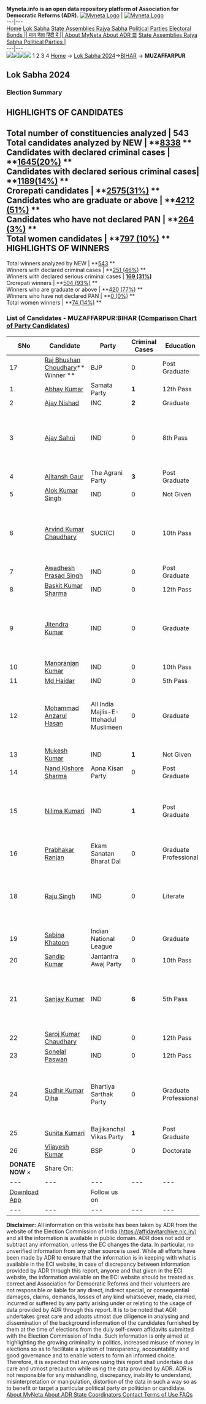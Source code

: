 **Myneta.info is an open data repository platform of Association for Democratic Reforms (ADR).**
[![Myneta Logo](https://www.myneta.info/lib/img/myneta-logo.png)](https://www.myneta.info/) | [![Myneta Logo](https://www.myneta.info/lib/img/adr-logo.png)](https://adrindia.org)  
---|---  
[Home](https://www.myneta.info/) [Lok Sabha](https://www.myneta.info/#ls "Lok Sabha") [ State Assemblies ](https://www.myneta.info/#sa "State Assemblies") [Rajya Sabha](https://www.myneta.info/#rs "Rajya Sabha") [Political Parties ](https://www.myneta.info/party "Political Parties") [ Electoral Bonds ](https://www.myneta.info/electoral_bonds "Electoral Bonds") [ || माय नेता हिंदी में || ](https://translate.google.co.in/translate?prev=hp&hl=en&js=y&u=www.myneta.info&sl=en&tl=hi&history_state0=) [ About MyNeta ](https://adrindia.org/content/about-myneta) [ About ADR ](https://adrindia.org/about-adr/who-we-are) [☰](javascript:void\(0\))
[ State Assemblies ](https://www.myneta.info/#sa "State Assemblies") [ Rajya Sabha ](https://www.myneta.info/#rs "Rajya Sabha") [ Political Parties ](https://www.myneta.info/party "Political Parties")
|   
---|---  
![](https://www.myneta.info/lib/img/banner/banner-1.png)![](https://www.myneta.info/lib/img/banner/banner-2.png)![](https://www.myneta.info/lib/img/banner/banner-3.png)![](https://www.myneta.info/lib/img/banner/banner-4.png)
1  2  3  4 
[Home](https://www.myneta.info/) → [Lok Sabha 2024](https://www.myneta.info/LokSabha2024/)→[BIHAR](https://www.myneta.info/LokSabha2024/index.php?action=show_constituencies&state_id=5) → **MUZAFFARPUR**
### 
## Lok Sabha 2024
###  Election Summary 
HIGHLIGHTS OF CANDIDATES  
---  
Total number of constituencies analyzed |  543   
Total candidates analyzed by NEW | **[8338](https://www.myneta.info/LokSabha2024/index.php?action=summary&subAction=candidates_analyzed&sort=candidate#summary) **  
Candidates with declared criminal cases | **[1645(20%)](https://www.myneta.info/LokSabha2024/index.php?action=summary&subAction=crime&sort=candidate#summary) **  
Candidates with declared serious criminal cases| **[1189(14%)](https://www.myneta.info/LokSabha2024/index.php?action=summary&subAction=serious_crime&sort=candidate#summary) **  
Crorepati candidates | **[2575(31%)](https://www.myneta.info/LokSabha2024/index.php?action=summary&subAction=crorepati&sort=candidate#summary) **  
Candidates who are graduate or above | **[4212 (51%)](https://www.myneta.info/LokSabha2024/index.php?action=summary&subAction=education&sort=candidate#summary) **  
Candidates who have not declared PAN | **[264 (3%)](https://www.myneta.info/LokSabha2024/index.php?action=summary&subAction=without_pan&sort=candidate#summary) **  
Total women candidates | **[797 (10%)](https://www.myneta.info/LokSabha2024/index.php?action=summary&subAction=women_candidate&sort=candidate#summary) **  
HIGHLIGHTS OF WINNERS  
---  
Total winners analyzed by NEW | **[543](https://www.myneta.info/LokSabha2024/index.php?action=summary&subAction=winner_analyzed&sort=candidate#summary) **  
Winners with declared criminal cases | **[251 (46%)](https://www.myneta.info/LokSabha2024/index.php?action=summary&subAction=winner_crime&sort=candidate#summary) **  
Winners with declared serious criminal cases | **[169 (31%)](https://www.myneta.info/LokSabha2024/index.php?action=summary&subAction=winner_serious_crime&sort=candidate#summary)**  
Crorepati winners | **[504 (93%)](https://www.myneta.info/LokSabha2024/index.php?action=summary&subAction=winner_crorepati&sort=candidate#summary) **  
Winners who are graduate or above | **[420 (77%)](https://www.myneta.info/LokSabha2024/index.php?action=summary&subAction=winner_education&sort=candidate#summary) **  
Winners who have not declared PAN | **[0 (0%)](https://www.myneta.info/LokSabha2024/index.php?action=summary&subAction=winner_without_pan&sort=candidate#summary) **  
Total women winners | **[74 (14%)](https://www.myneta.info/LokSabha2024/index.php?action=summary&subAction=winner_women&sort=candidate#summary) **  
### List of Candidates - MUZAFFARPUR:BIHAR ([Comparison Chart of Party Candidates](https://www.myneta.info/LokSabha2024/comparisonchart.php?constituency_id=67))
SNo | Candidate| Party| Criminal Cases| Education| Age| Total Assets| Liabilities  
---|---|---|---|---|---|---|---  
17  | [Raj Bhushan Choudhary](https://www.myneta.info/LokSabha2024/candidate.php?candidate_id=7133)** Winner ** | BJP | 0 | Post Graduate| 46 | Rs 20,52,95,066 ~ 20 Crore+ | Rs 5,46,08,134 ~ 5 Crore+  
1  | [Abhay Kumar](https://www.myneta.info/LokSabha2024/candidate.php?candidate_id=7389) | Samata Party | **1** | 12th Pass| 41 | Rs 50,85,000 ~ 50 Lacs+ | Rs 7,00,000 ~ 7 Lacs+  
2  | [Ajay Nishad](https://www.myneta.info/LokSabha2024/candidate.php?candidate_id=7131) | INC | **2** | Graduate| 55 | Rs 29,62,91,687 ~ 29 Crore+ | Rs 1,02,02,589 ~ 1 Crore+  
3  | [Ajay Sahni](https://www.myneta.info/LokSabha2024/candidate.php?candidate_id=7375) | IND | 0 | 8th Pass| 35 | ![](https://myneta.info/image_v2.php?myneta_folder=LokSabha2024&candidate_id=7375&col=ta) | ![](https://myneta.info/image_v2.php?myneta_folder=LokSabha2024&candidate_id=7375&col=lia)  
4  | [Ajitansh Gaur](https://www.myneta.info/LokSabha2024/candidate.php?candidate_id=7391) | The Agrani Party | **3** | Post Graduate| 35 | Rs 1,35,666 ~ 1 Lacs+ | Rs 0 ~   
5  | [Alok Kumar Singh](https://www.myneta.info/LokSabha2024/candidate.php?candidate_id=7386) | IND | 0 | Not Given| 45 | Rs 2,92,500 ~ 2 Lacs+ | Rs 0 ~   
6  | [Arvind Kumar Chaudhary](https://www.myneta.info/LokSabha2024/candidate.php?candidate_id=7132) | SUCI(C) | 0 | 10th Pass| 45 | ![](https://myneta.info/image_v2.php?myneta_folder=LokSabha2024&candidate_id=7132&col=ta) | ![](https://myneta.info/image_v2.php?myneta_folder=LokSabha2024&candidate_id=7132&col=lia)  
7  | [Awadhesh Prasad Singh](https://www.myneta.info/LokSabha2024/candidate.php?candidate_id=7379) | IND | 0 | Post Graduate| 71 | Rs 1,30,03,883 ~ 1 Crore+ | Rs 4,60,213 ~ 4 Lacs+  
8  | [Baskit Kumar Sharma](https://www.myneta.info/LokSabha2024/candidate.php?candidate_id=7384) | IND | 0 | 12th Pass| 32 | Rs 19,49,743 ~ 19 Lacs+ | Rs 0 ~   
9  | [Jitendra Kumar](https://www.myneta.info/LokSabha2024/candidate.php?candidate_id=7374) | IND | 0 | Graduate| 56 | ![](https://myneta.info/image_v2.php?myneta_folder=LokSabha2024&candidate_id=7374&col=ta) | ![](https://myneta.info/image_v2.php?myneta_folder=LokSabha2024&candidate_id=7374&col=lia)  
10  | [Manoranjan Kumar](https://www.myneta.info/LokSabha2024/candidate.php?candidate_id=7390) | IND | 0 | 10th Pass| 45 | Rs 2,60,03,044 ~ 2 Crore+ | Rs 2,51,408 ~ 2 Lacs+  
11  | [Md Haidar](https://www.myneta.info/LokSabha2024/candidate.php?candidate_id=7382) | IND | 0 | 5th Pass| 32 | Rs 7,10,100 ~ 7 Lacs+ | Rs 0 ~   
12  | [Mohammad Anzarul Hasan](https://www.myneta.info/LokSabha2024/candidate.php?candidate_id=7372) | All India Majlis-E-Ittehadul Muslimeen | 0 | Graduate| 54 | ![](https://myneta.info/image_v2.php?myneta_folder=LokSabha2024&candidate_id=7372&col=ta) | ![](https://myneta.info/image_v2.php?myneta_folder=LokSabha2024&candidate_id=7372&col=lia)  
13  | [Mukesh Kumar](https://www.myneta.info/LokSabha2024/candidate.php?candidate_id=7376) | IND | **1** | Not Given| 43 | Rs 700 ~ 7 Hund+ | Rs 0 ~   
14  | [Nand Kishore Sharma](https://www.myneta.info/LokSabha2024/candidate.php?candidate_id=7377) | Apna Kisan Party | 0 | Post Graduate| 64 | Rs 1,10,92,380 ~ 1 Crore+ | Rs 12,91,698 ~ 12 Lacs+  
15  | [Nilima Kumari](https://www.myneta.info/LokSabha2024/candidate.php?candidate_id=7381) | IND | **1** | Post Graduate| 48 | ![](https://myneta.info/image_v2.php?myneta_folder=LokSabha2024&candidate_id=7381&col=ta) | ![](https://myneta.info/image_v2.php?myneta_folder=LokSabha2024&candidate_id=7381&col=lia)  
16  | [Prabhakar Ranjan](https://www.myneta.info/LokSabha2024/candidate.php?candidate_id=7383) | Ekam Sanatan Bharat Dal | 0 | Graduate Professional| 40 | Rs 1,08,96,000 ~ 1 Crore+ | Rs 97,38,012 ~ 97 Lacs+  
18  | [Raju Singh](https://www.myneta.info/LokSabha2024/candidate.php?candidate_id=7378) | IND | 0 | Literate| 51 | ![](https://myneta.info/image_v2.php?myneta_folder=LokSabha2024&candidate_id=7378&col=ta) | ![](https://myneta.info/image_v2.php?myneta_folder=LokSabha2024&candidate_id=7378&col=lia)  
19  | [Sabina Khatoon](https://www.myneta.info/LokSabha2024/candidate.php?candidate_id=7373) | Indian National League | 0 | Graduate| 25 | Rs 2,37,000 ~ 2 Lacs+ | Rs 2,75,000 ~ 2 Lacs+  
20  | [Sandip Kumar](https://www.myneta.info/LokSabha2024/candidate.php?candidate_id=7380) | Jantantra Awaj Party | 0 | 10th Pass| 36 | Rs 2,70,000 ~ 2 Lacs+ | Rs 0 ~   
21  | [Sanjay Kumar](https://www.myneta.info/LokSabha2024/candidate.php?candidate_id=7392) | IND | **6** | 5th Pass| 41 | ![](https://myneta.info/image_v2.php?myneta_folder=LokSabha2024&candidate_id=7392&col=ta) | ![](https://myneta.info/image_v2.php?myneta_folder=LokSabha2024&candidate_id=7392&col=lia)  
22  | [Saroj Kumar Chaudhary](https://www.myneta.info/LokSabha2024/candidate.php?candidate_id=7371) | IND | 0 | 12th Pass| 46 | Rs 95,392 ~ 95 Thou+ | Rs 0 ~   
23  | [Sonelal Paswan](https://www.myneta.info/LokSabha2024/candidate.php?candidate_id=7385) | IND | 0 | 12th Pass| 51 | Rs 13,18,500 ~ 13 Lacs+ | Rs 0 ~   
24  | [Sudhir Kumar Ojha](https://www.myneta.info/LokSabha2024/candidate.php?candidate_id=7859) | Bhartiya Sarthak Party | 0 | Graduate Professional| 55 | ![](https://myneta.info/image_v2.php?myneta_folder=LokSabha2024&candidate_id=7859&col=ta) | ![](https://myneta.info/image_v2.php?myneta_folder=LokSabha2024&candidate_id=7859&col=lia)  
25  | [Sunita Kumari](https://www.myneta.info/LokSabha2024/candidate.php?candidate_id=7387) | Bajjikanchal Vikas Party | **1** | Post Graduate| 53 | Rs 25,42,000 ~ 25 Lacs+ | Rs 0 ~   
26  | [Vijayesh Kumar](https://www.myneta.info/LokSabha2024/candidate.php?candidate_id=7388) | BSP | 0 | Doctorate| 47 | Rs 5,77,81,000 ~ 5 Crore+ | Rs 1,25,00,000 ~ 1 Crore+  
|  **DONATE NOW** × |  Share On:  | [](https://api.whatsapp.com/send?text=https%3A%2F%2Fmyneta.info%2Fpunjab2022%2Findex.php%3Faction%3Dshow_constituencies%26state_id%3D19) | [](https://www.facebook.com/sharer/sharer.php?u=https%3A%2F%2Fmyneta.info%2Fpunjab2022%2Findex.php%3Faction%3Dshow_constituencies%26state_id%3D19) | [](https://twitter.com/share?url=https%3A%2F%2Fmyneta.info%2Fpunjab2022%2Findex.php%3Faction%3Dshow_constituencies%26state_id%3D19)  
---|---|---|---|---  
| [ Download App ](https://play.google.com/store/apps/details?id=com.webrosoft.myneta1&pcampaignid=pcampaignidMKT-Other-global-all-co-prtnr-py-PartBadge-Mar2515-1) | [](https://play.google.com/store/apps/details?id=com.webrosoft.myneta1&pcampaignid=pcampaignidMKT-Other-global-all-co-prtnr-py-PartBadge-Mar2515-1) |  Follow us on  | [](https://www.facebook.com/adrindia.org/) | [](https://twitter.com/adrspeaks) | [](https://groups.google.com/g/national-election-watch?hl=en&pli=1) | [](https://www.instagram.com/adrspeaks/) | [](https://www.youtube.com/user/adrspeaks) | [](https://sharechat.com/profile/adrspeaks)  
---|---|---|---|---|---|---|---|---  
**Disclaimer:** All information on this website has been taken by ADR from the website of the Election Commission of India (https://affidavitarchive.nic.in/) and all the information is available in public domain. ADR does not add or subtract any information, unless the EC changes the data. In particular, no unverified information from any other source is used. While all efforts have been made by ADR to ensure that the information is in keeping with what is available in the ECI website, in case of discrepancy between information provided by ADR through this report, anyone and that given in the ECI website, the information available on the ECI website should be treated as correct and Association for Democratic Reforms and their volunteers are not responsible or liable for any direct, indirect special, or consequential damages, claims, demands, losses of any kind whatsoever, made, claimed, incurred or suffered by any party arising under or relating to the usage of data provided by ADR through this report. It is to be noted that ADR undertakes great care and adopts utmost due diligence in analysing and dissemination of the background information of the candidates furnished by them at the time of elections from the duly self-sworn affidavits submitted with the Election Commission of India. Such information is only aimed at highlighting the growing criminality in politics, increased misuse of money in elections so as to facilitate a system of transparency, accountability and good governance and to enable voters to form an informed choice. Therefore, it is expected that anyone using this report shall undertake due care and utmost precaution while using the data provided by ADR. ADR is not responsible for any mishandling, discrepancy, inability to understand, misinterpretation or manipulation, distortion of the data in such a way so as to benefit or target a particular political party or politician or candidate. 
[ About MyNeta ](https://adrindia.org/content/about-myneta) [ About ADR ](https://adrindia.org/about-adr/who-we-are) [ State Coordinators ](https://adrindia.org/about-adr/state-coordinators) [ Contact ](https://adrindia.org/contact-us) [ Terms of Use ](https://adrindia.org/content/adr-terms-use) [ FAQs ](https://adrindia.org/content/faqs)
